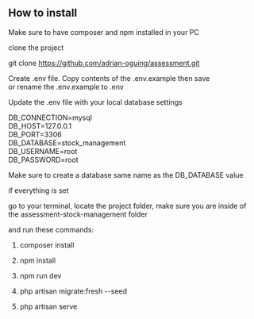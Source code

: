 ## How to install
Make sure to have composer and npm installed in your PC

clone the project

git clone https://github.com/adrian-oguing/assessment.git

Create .env file. Copy contents of the .env.example then save  
or rename the .env.example to .env

Update the .env file with your local database settings

DB_CONNECTION=mysql  
DB_HOST=127.0.0.1  
DB_PORT=3306  
DB_DATABASE=stock_management  
DB_USERNAME=root  
DB_PASSWORD=root

Make sure to create a database same name as the DB_DATABASE value

if everything is set

go to your terminal, locate the project folder, make sure you are inside of the assessment-stock-management folder
 
and run these commands:


1. composer install

2. npm install

3. npm run dev

4. php artisan migrate:fresh --seed

5. php artisan serve
